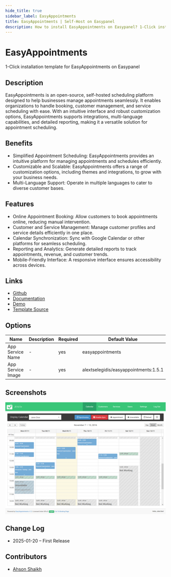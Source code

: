 ```yaml
---
hide_title: true
sidebar_label: EasyAppointments
title: EasyAppointments | Self-Host on Easypanel
description: How to install EasyAppointments on Easypanel? 1-Click installation template for EasyAppointments on Easypanel
---
```


<!-- generated -->

# EasyAppointments

1-Click installation template for EasyAppointments on Easypanel

## Description

EasyAppointments is an open-source, self-hosted scheduling platform designed to help businesses manage appointments seamlessly. It enables organizations to handle booking, customer management, and service scheduling with ease. With an intuitive interface and robust customization options, EasyAppointments supports integrations, multi-language capabilities, and detailed reporting, making it a versatile solution for appointment scheduling.

## Benefits

- Simplified Appointment Scheduling: EasyAppointments provides an intuitive platform for managing appointments and schedules efficiently.
- Customizable and Scalable: EasyAppointments offers a range of customization options, including themes and integrations, to grow with your business needs.
- Multi-Language Support: Operate in multiple languages to cater to diverse customer bases.

## Features

- Online Appointment Booking: Allow customers to book appointments online, reducing manual intervention.
- Customer and Service Management: Manage customer profiles and service details efficiently in one place.
- Calendar Synchronization: Sync with Google Calendar or other platforms for seamless scheduling.
- Reporting and Analytics: Generate detailed reports to track appointments, revenue, and customer trends.
- Mobile-Friendly Interface: A responsive interface ensures accessibility across devices.

## Links

- [Github](https://github.com/alextselegidis/easyappointments)
- [Documentation](https://easyappointments.org/)
- [Demo](https://demo.easyappointments.org/)
- [Template Source](https://github.com/easypanel-io/templates/tree/main/templates/easyappointments)

## Options

Name | Description | Required | Default Value
-|-|-|-
App Service Name | - | yes | easyappointments
App Service Image | - | yes | alextselegidis/easyappointments:1.5.1

## Screenshots

![EasyAppointments Screenshot](./assets/screenshot.png)

## Change Log

- 2025-01-20 – First Release

## Contributors

- [Ahson Shaikh](https://github.com/Ahson-Shaikh)

